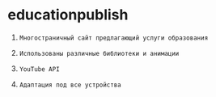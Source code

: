 # educationpublish
1)     Многостраничный сайт предлагающий услуги образования
2)     Использованы различные библиотеки и анимации
3)     YouTube API
4)     Адаптация под все устройства
